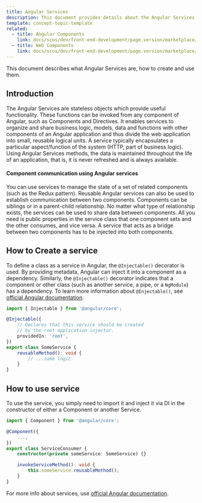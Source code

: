 ```yaml
---
title: Angular Services
description: This document provides details about the Angular Services, and how to create and use them.
template: concept-topic-template
related:
  - title: Angular Components
    link: docs/scos/dev/front-end-development/page.version/marketplace/angular-components.html
  - title: Web Components
    link: docs/scos/dev/front-end-development/page.version/marketplace/web-components.html
---
```


This document describes what Angular Services are, how to create and use them.

## Introduction

The Angular Services are stateless objects which provide useful functionality. These functions can be invoked from any component of Angular, such as Components and Directives. It enables services to organize and share business logic, models, data and functions with other components of an Angular application and thus divide the web application into small, reusable logical units. A service typically encapsulates a particular aspect/function of the system (HTTP, part of business logic).
Using Angular Services methods, the data is maintained throughout the life of an application, that is, it is never refreshed and is always available.

#### Component communication using Angular services

You can use services to manage the state of a set of related components (such as the Redux pattern). Reusable Angular services can also be used to establish communication between two components. Components can be siblings or in a parent-child relationship. No matter what type of relationship exists, the services can be used to share data between components. All you need is public properties in the service class that one component sets and the other consumes, and vice versa. A service that acts as a bridge between two components has to be injected into both components.

## How to Create a service

To define a class as a service in Angular, the `@Injectable()` decorator is used. By providing metadata, Angular can inject it into a component as a dependency. Similarly, the `@Injectable()` decorator indicates that a component or other class (such as another service, a pipe, or a `NgModule`) has a dependency. To learn more information about `@Injectable()`, see [official Angular documentation](https://angular.io/api/core/Injectable).

```ts
import { Injectable } from '@angular/core';

@Injectable({
    // Declares that this service should be created
    // by the root application injector.
    providedIn: 'root',
})
export class SomeService {
    reusableMethod(): void {
        // ...some logic
    }
}
```

## How to use service

To use the service, you simply need to import it and inject it via DI in the constructor of either a Component or another Service.

```ts
import { Component } from '@angular/core';

@Component({
    ...,
})
export class ServiceConsumer {
    constructor(private someService: SomeService) {}

    invokeServiceMethod(): void {
        this.someService.reusableMethod();
    }
}
```

For more info about services, use [official Angular documentation](https://angular.io/guide/architecture-services).
